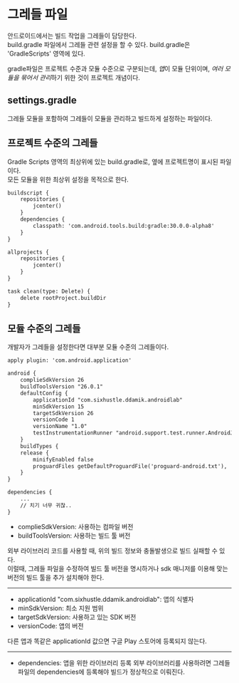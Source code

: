 # 그레들 파일
안드로이드에서는 빌드 작업을 그레들이 담당한다.   
build.gradle 파일에서 그레들 관련 설정을 할 수 있다. build.gradle은 'GradleScripts' 영역에 있다.

gradle파일은 프로젝트 수준과 모듈 수준으로 구분되는데, *앱*이 모듈 단위이며, *여러 모듈을 묶어서 관리*하기 위한 것이 프로젝트 개념이다.

## settings.gradle
그레들 모듈을 포함하여 그레들이 모듈을 관리하고 빌드하게 설정하는 파일이다.

## 프로젝트 수준의 그레들
Gradle Scripts 영역의 최상위에 있는 build.gradle로, 옆에 프로젝트명이 표시된 파일이다.  
모든 모듈을 위한 최상위 설정을 목적으로 한다.  
```xml
buildscript {
    repositories {
        jcenter()
    }
    dependencies {
        classpath: 'com.android.tools.build:gradle:30.0.0-alpha8'
    }
}

allprojects {
    repositories {
        jcenter()
    }
}

task clean(type: Delete) {
    delete rootProject.buildDir
}
```


## 모듈 수준의 그레들
개발자가 그레들을 설정한다면 대부분 모듈 수준의 그레들이다.
```xml
apply plugin: 'com.android.application'

android {
    complieSdkVersion 26
    buildToolsVersion "26.0.1"
    defaultConfig {
        applicationId "com.sixhustle.ddamik.androidlab"
        minSdkVersion 15
        targetSdkVersion 26
        versionCode 1
        versionName "1.0"
        testInstrumentationRunner "android.support.test.runner.AndroidJUnitRunner"
    }
    buildTypes {
    release {
        minifyEnabled false
        proguardFiles getDefaultProguardFile('proguard-android.txt'), 'proguard-rules.pro'
    }
}

dependencies {
    ...
    // 치기 너무 귀찮..
}
```

- complieSdkVersion: 사용하는 컴파일 버전
- buildToolsVersion: 사용하는 빌드 툴 버전

외부 라이브러리 코드를 사용할 때, 위의 빌드 정보와 충돌발생으로 빌드 실패할 수 있다.      
이럴때, 그레들 파일을 수정하여 빌드 툴 버전을 명시하거나 sdk 매니저를 이용해 맞는 버전의 빌드 툴을 추가 설치해야 한다.

<hr/>

- applicationId "com.sixhustle.ddamik.androidlab": 앱의 식별자
- minSdkVersion: 최소 지원 범위
- targetSdkVersion: 사용하고 있는 SDK 버전
- versionCode: 앱의 버전

다른 앱과 똑같은 applicationId 값으면 구글 Play 스토어에 등록되지 않는다.

<hr/>

- dependencies: 앱을 위한 라이브러리 등록
외부 라이브러리를 사용하려면 그레들 파일의 dependencies에 등록해야 빌드가 정상적으로 이뤄진다.